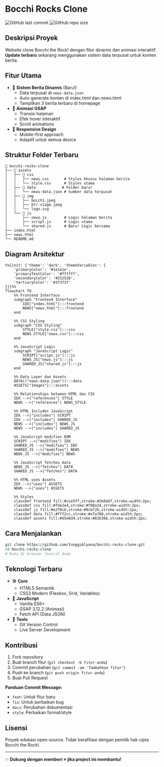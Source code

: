 # Bocchi Rocks Clone

![GitHub last commit](https://img.shields.io/github/last-commit/YunggiAlyana/bocchi-rocks-clone)
![GitHub repo size](https://img.shields.io/github/repo-size/YunggiAlyana/bocchi-rocks-clone)

## Deskripsi Proyek
Website clone Bocchi the Rock! dengan fitur dinamis dan animasi interaktif. **Update terbaru** sekarang menggunakan sistem data terpusat untuk konten berita.

## Fitur Utama
- 🎨 **Sistem Berita Dinamis** (Baru!)
  - Data terpusat di `news-data.json`
  - Auto-generate konten di index.html dan news.html
  - Tampilkan 3 berita terbaru di homepage
- 🌟 **Animasi GSAP** 
  - Transisi halaman
  - Efek hover interaktif
  - Scroll animations
- 📱 **Responsive Design**
  - Mobile-first approach
  - Adaptif untuk semua device

## Struktur Folder Terbaru
```
📂 bocchi-rocks-clone
├── 📂 assets
│   ├── 📂 css
│   │   ├── news.css       # Styles khusus halaman berita
│   │   └── style.css      # Styles utama
│   ├── 📂 data            # Folder baru!
│   │   └── news-data.json # Sumber data terpusat
│   ├── 📂 img
│   │   ├── bocch1.jpeg
│   │   ├── btr-stage.jpeg
│   │   └── logo.svg
│   └── 📂 js
│       ├── news.js        # Logic halaman berita
│       ├── script.js      # Logic utama
│       └── shared.js      # Baru! Logic bersama
├── index.html
├── news.html
└── README.md
```

## Diagram Arsitektur
```mermaid
%%{init: {'theme': 'dark', 'themeVariables': { 
    'primaryColor': '#1e1e1e',  
    'primaryTextColor': '#ffffff',
    'secondaryColor': '#252526',
    'tertiaryColor': '#373737'
}}}%%
flowchart TD
    %% Frontend Interface
    subgraph "Frontend Interface"
        IDX["index.html"]:::frontend
        NEWS["news.html"]:::frontend
    end

    %% CSS Styling
    subgraph "CSS Styling"
        STYLE["style.css"]:::css
        NEWS_STYLE["news.css"]:::css
    end

    %% JavaScript Logic
    subgraph "JavaScript Logic"
        SCRIPT["script.js"]:::js
        NEWS_JS["news.js"]:::js
        SHARED_JS["shared.js"]:::js
    end

    %% Data Layer dan Assets
    DATA(("news-data.json")):::data
    ASSETS["Images"]:::assets

    %% Relationships between HTML dan CSS
    IDX -->|"references"| STYLE
    NEWS -->|"references"| NEWS_STYLE

    %% HTML Includes JavaScript
    IDX -->|"includes"| SCRIPT
    IDX -->|"includes"| SHARED_JS
    NEWS -->|"includes"| NEWS_JS
    NEWS -->|"includes"| SHARED_JS

    %% JavaScript modifies DOM
    SCRIPT -->|"modifies"| IDX
    SHARED_JS -->|"modifies"| IDX
    SHARED_JS -->|"modifies"| NEWS
    NEWS_JS -->|"modifies"| NEWS

    %% JavaScript fetches data
    NEWS_JS -->|"fetches"| DATA
    SHARED_JS -->|"fetches"| DATA

    %% HTML uses Assets
    IDX -->|"uses"| ASSETS
    NEWS -->|"uses"| ASSETS

    %% Styles
    classDef frontend fill:#cce5ff,stroke:#2b8dd7,stroke-width:2px;
    classDef css fill:#fde2e4,stroke:#f08a24,stroke-width:2px;
    classDef js fill:#e2f0cb,stroke:#8cbf26,stroke-width:2px;
    classDef data fill:#fff2cc,stroke:#e7a700,stroke-width:2px;
    classDef assets fill:#d5e8d4,stroke:#82b366,stroke-width:2px;
```

## Cara Menjalankan
```bash
git clone https://github.com/YunggiAlyana/bocchi-rocks-clone.git
cd bocchi-rocks-clone
# Buka di browser favorit Anda
```

## Teknologi Terbaru
- 🛠️ **Core**
  - HTML5 Semantik
  - CSS3 Modern (Flexbox, Grid, Variables)
- 🚀 **JavaScript**
  - Vanilla ES6+
  - GSAP 3.12.2 (Animasi)
  - Fetch API (Data JSON)
- 🔧 **Tools**
  - Git Version Control
  - Live Server Development

## Kontribusi
1. Fork repository
2. Buat branch fitur (`git checkout -b fitur-anda`)
3. Commit perubahan (`git commit -am 'Tambahkan fitur'`)
4. Push ke branch (`git push origin fitur-anda`)
5. Buat Pull Request

**Panduan Commit Message:**
- `feat`: Untuk fitur baru
- `fix`: Untuk perbaikan bug
- `docs`: Perubahan dokumentasi
- `style`: Perbaikan format/style

## Lisensi
Proyek edukasi open-source. Tidak berafiliasi dengan pemilik hak cipta Bocchi the Rock!.

---
✨ **Dukung dengan memberi ⭐ jika project ini membantu!**

